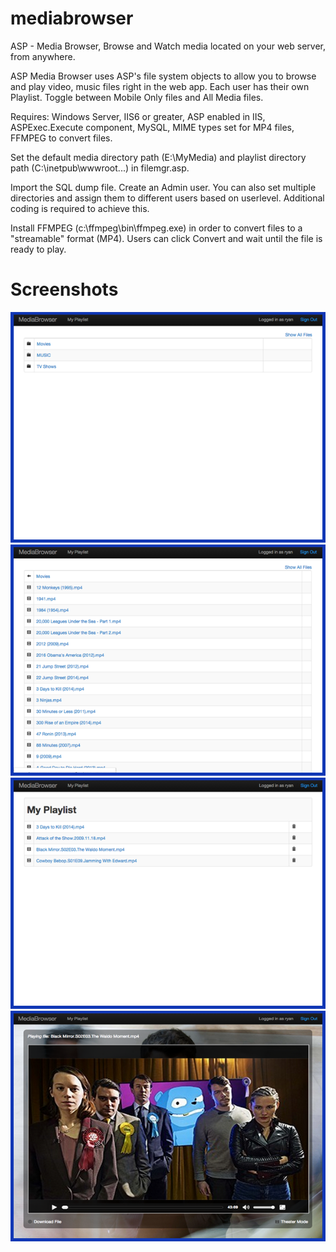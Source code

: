 # mediabrowser
ASP - Media Browser, Browse and Watch media located on your web server, from anywhere.

ASP Media Browser uses ASP's file system objects to allow you to browse and play video, music files right in the web app. Each user has their own Playlist. Toggle between Mobile Only files and All Media files. 

Requires: Windows Server, IIS6 or greater, ASP enabled in IIS, ASPExec.Execute component, MySQL, MIME types set for MP4 files, FFMPEG to convert files. 

Set the default media directory path (E:\MyMedia\) and playlist directory path (C:\inetpub\wwwroot\...) in filemgr.asp.

Import the SQL dump file.
Create an Admin user. 
You can also set multiple directories and assign them to different users based on userlevel. Additional coding is required to achieve this.

Install FFMPEG (c:\ffmpeg\bin\ffmpeg.exe) in order to convert files to a "streamable" format (MP4). Users can click Convert and wait until the file is ready to play.

# Screenshots
![screenshot01](https://github.com/teklynk/mediabrowser/blob/master/mediabrowser_01.png)
![screenshot02](https://github.com/teklynk/mediabrowser/blob/master/mediabrowser_02.png)
![screenshot03](https://github.com/teklynk/mediabrowser/blob/master/mediabrowser_03.png)
![screenshot04](https://github.com/teklynk/mediabrowser/blob/master/mediabrowser_04.png)
